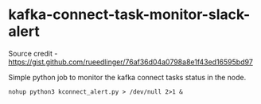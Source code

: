 # kafka-connect-task-monitor-slack-alert

Source credit - https://gist.github.com/rueedlinger/76af36d04a0798a8e1f43ed16595bd97

Simple python job to monitor the kafka connect tasks status in the node.


`nohup python3 kconnect_alert.py > /dev/null 2>1 &`
